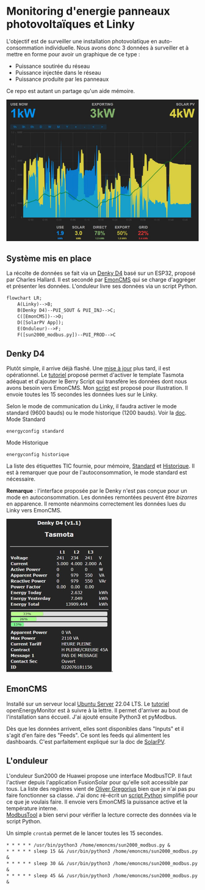 # Monitoring d'energie panneaux photovoltaïques et Linky

L'objectif est de surveiller une installation photovolatïque en auto-consommation individuelle. Nous avons donc 3 données à surveiller et à mettre en forme pour avoir un graphique de ce type :
- Puissance soutirée du réseau
- Puissance injectée dans le réseau
- Puissance produite par les panneaux

Ce repo est autant un partage qu'un aide mémoire.

![SolarPV](./res/solar-pv.jpg)

## Système mis en place
La récolte de données se fait via un [Denky D4](https://github.com/hallard/Denky-D4) basé sur un ESP32, proposé par Charles Hallard. Il est secondé par [EmonCMS](https://github.com/emoncms/emoncms) qui se charge d'aggréger et présenter les données. L'onduleur livre ses données via un script Python.

```mermaid
flowchart LR;
    A(Linky)-->B;
	B(Denky D4)--PUI_SOUT & PUI_INJ-->C;
	C([EmonCMS])-->D;
    D([SolarPV App]);
	E(Onduleur)-->F;
	F([sun2000_modbus.py])--PUI_PROD-->C
```

## Denky D4
Plutôt simple, il arrive déjà flashé. Une [mise à jour](https://github.com/hallard/Denky-D4#firmware) plus tard, il est opérationnel. Le [tutoriel](https://github.com/hallard/Denky-D4#tasmota-template) proposé permet d'activer le template Tasmota adéquat et d'ajouter le Berry Script qui transfère les données dont nous avons besoin vers EmonCMS. Mon [script](./src/denky.be) est proposé pour illustration. Il envoie toutes les 15 secondes les données lues sur le Linky.

Selon le mode de communication du Linky, il faudra activer le mode standard (9600 bauds) ou le mode historique (1200 bauds). Voir la [doc](https://tasmota.github.io/docs/Teleinfo/#configuring-teleinfo).   
Mode Standard
````
energyconfig standard
````
Mode Historique
````
energyconfig historique
````
La liste des étiquettes TIC fournie, pour mémoire, [Standard](./tic_standard.md) et [Historique](tic_historique.md). Il est à remarquer que pour de l'autoconsommation, le mode standard est nécessaire.

__Remarque__ : l'interface proposée par le Denky n'est pas conçue pour un mode en autoconsommation. Les données remontées peuvent être _bizarres_ en apparence. Il remonte néanmoins correctement les données lues du Linky vers EmonCMS.

![denky d4](./res/denky.jpg "affichage pendant export").

## EmonCMS
Installé sur un serveur local [Ubuntu Server](https://ubuntu.com/download/server) 22.04 LTS. Le [tutoriel](https://github.com/openenergymonitor/EmonScripts/blob/master/docs/install.md) openEnergyMonitor est à suivre à la lettre. Il permet d'arriver au bout de l'installation sans éccueil. J'ai ajouté ensuite Python3 et pyModbus.

Dès que les données arrivent, elles sont disponibles dans "Inputs" et il s'agit d'en faire des "Feeds". Ce sont les feeds qui alimentent les dashboards. C'est parfaitement expliqué sur la doc de [SolarPV](https://docs.openenergymonitor.org/applications/solar-pv.html#configure-feeds).

## L'onduleur
L'onduleur Sun2000 de Huawei propose une interface ModbusTCP. Il faut l'activer depuis l'application FusionSolar pour qu'elle soit accessible par tous. La liste des registres vient de [Oliver Gregorius](https://github.com/olivergregorius/sun2000_modbus) bien que je n'ai pas pu faire fonctionner sa classe. J'ai donc ré-écrit un [script Python](./src/sun2000_modbus.py) simplifié pour ce que je voulais faire. Il envoie vers EmonCMS la puissance active et la température interne.  
[ModbusTool](https://github.com/ClassicDIY/ModbusTool) a bien servi pour vérifier la lecture correcte des données via le script Python.

Un simple `crontab` permet de le lancer toutes les 15 secondes.
````console
* * * * * /usr/bin/python3 /home/emoncms/sun2000_modbus.py &
* * * * * sleep 15 && /usr/bin/python3 /home/emoncms/sun2000_modbus.py &
* * * * * sleep 30 && /usr/bin/python3 /home/emoncms/sun2000_modbus.py &
* * * * * sleep 45 && /usr/bin/python3 /home/emoncms/sun2000_modbus.py &
````
